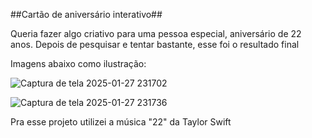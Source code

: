 ##Cartão de aniversário interativo##

Queria fazer algo criativo para uma pessoa especial, aniversário de 22 anos.
Depois de pesquisar e tentar bastante, esse foi o resultado final

Imagens abaixo como ilustração:

![Captura de tela 2025-01-27 231702](https://github.com/user-attachments/assets/2fc2b811-a6d3-42b5-aa91-afd62055485b)

![Captura de tela 2025-01-27 231736](https://github.com/user-attachments/assets/4557aefb-4d2e-4481-a0b5-33a7a872223d)

Pra esse projeto utilizei a música "22" da Taylor Swift 
